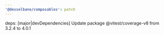 ```yaml
---
'@desselbane/composables': patch
---
```


deps: [major|devDependencies] Update package @vitest/coverage-v8 from 3.2.4 to 4.0.1
